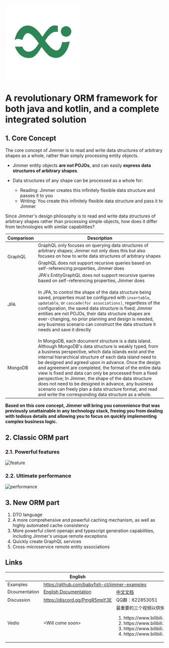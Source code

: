 
[![logo](logo.png)](https://babyfish-ct.github.io/jimmer/)

# A revolutionary ORM framework for both java and kotlin, and a complete integrated solution

## 1. Core Concept

The core concept of Jimmer is to read and write data structures of arbitrary shapes as a whole, rather than simply processing entity objects.

-   Jimmer entity objects **are not POJOs**, and can easily **express data structures of arbitrary shapes**.

-   Data structures of any shape can be processed as a whole for:

    -   Reading: Jimmer creates this infinitely flexible data structure and passes it to you
    -   Writing: You create this infinitely flexible data structure and pass it to Jimmer

Since Jimmer's design philosophy is to read and write data structures of arbitrary shapes rather than processing simple objects, how does it differ from technologies with similar capabilities?

<table>
<thead>
<tr>
<th>Comparison</th>
<th>Description</th>
</tr>
</thead>
<tbody>
<tr>
<td rowspan="2">GraphQL</td>
<td>GraphQL only focuses on querying data structures of arbitrary shapes; Jimmer not only does this but also focuses on how to write data structures of arbitrary shapes</td>
</tr>
<tr>
<td>GraphQL does not support recursive queries based on self-referencing properties, Jimmer does</td>
</tr>
<tr>
<td rowspan="2">JPA</td>
<td>JPA's EntityGraphQL does not support recursive queries based on self-referencing properties, Jimmer does</td>
</tr>
<tr>
<td>

In JPA, to control the shape of the data structure being saved, properties must be configured with `insertable`, `updatable`, or `cascade(for associations)`,
regardless of the configuration, the saved data structure is fixed; Jimmer entities are not POJOs, their data structure shapes are ever-changing,
no prior planning and design is needed, any business scenario can construct the data structure it needs and save it directly

</td>
</tr>
<tr>
<td>MongoDB</td>
<td>
In MongoDB, each document structure is a data island. Although MongoDB's data structure is weakly typed, from a business perspective, which data islands exist and the internal hierarchical structure of each data island need to be designed and agreed upon in advance.
Once the design and agreement are completed, the format of the entire data view is fixed and data can only be processed from a fixed perspective;
In Jimmer, the shape of the data structure does not need to be designed in advance, any business scenario can freely plan a data structure format, and read and write the corresponding data structure as a whole.
</td>
</tr>
</tbody>
</table>

**Based on this core concept, Jimmer will bring you convenience that was previously unattainable in any technology stack, 
freeing you from dealing with tedious details and allowing you to focus on quickly implementing complex business logic.**

## 2. Classic ORM part

### 2.1. Powerful features
![feature](./feature.svg)

### 2.2. Ultimate performance
![performance](./performance.jpg)

## 3. New ORM part

1. DTO language
2. A more comprehensive and powerful caching mechanism, as well as highly automated cache consistency
3. More powerful client openapi and typescript generation capabilities, including Jimmer's unique remote exceptions
4. Quickly create GraphQL services
5. Cross-microservice remote entity associations

## Links

<table>
<thead>
<tr>
<th></th>
<th>English</th>
<th>中文</th>
</tr>
</thead>
<tr>
<td>Examples</td>
<td colspan="2">
<a href="https://github.com/babyfish-ct/jimmer-examples">https://github.com/babyfish-ct/jimmer-examples</a>
</td>
</tr>
<tr>
<td>Dcoumentation</td>
<td>
<a href="https://babyfish-ct.github.io/jimmer-doc/">English Documentation
</td>
<td>
<a href="https://babyfish-ct.github.io/jimmer-doc/zh">中文文档</a>
</td>
</tr>
<tr>
<td>Discussion</td>
<td><a href="https://discord.gg/PmgR5mpY3E">https://discord.gg/PmgR5mpY3E</a></td>
<td>QQ群：622853051</td>
</tr>
<tr>
<td>Vedio</td>
<td>&lt;Will come soon&gt;</td>
<td>
最重要的三个视频以供快速了解，请按顺序观看
<ol>
<li>https://www.bilibili.com/video/BV1yG411B74x</li>
<li>https://www.bilibili.com/video/BV1rc411x71Q</li>
<li>https://www.bilibili.com/video/BV1a94y1u7XT</li>
<li>https://www.bilibili.com/video/BV1jypxeEEuF</li>
</ol>
</td>
</tr>
</table>
